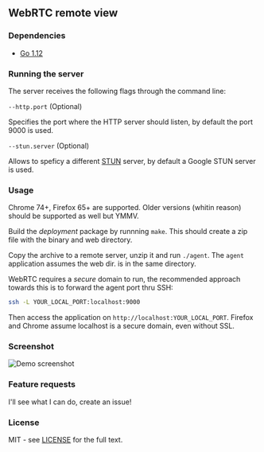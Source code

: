 ## WebRTC remote view

### Dependencies

- [Go 1.12](https://golang.org/doc/install)

### Running the server

The server receives the following flags through the command line:

`--http.port` (Optional) 

Specifies the port where the HTTP server should listen, by default the port 9000 is used.

`--stun.server` (Optional)

Allows to speficy a different [STUN](https://es.wikipedia.org/wiki/STUN) server, by default a Google STUN server is used.

### Usage

Chrome 74+, Firefox 65+ are supported. Older versions (whitin reason) should be supported as well but YMMV.

Build the _deployment_ package by runnning `make`. This should create a zip file with the 
binary and web directory.

Copy the archive to a remote server, unzip it and run `./agent`. The `agent` application assumes the web dir. is in the same directory. 

WebRTC requires a _secure_ domain to run, the recommended approach towards this is to forward the agent port thru SSH:

```bash
ssh -L YOUR_LOCAL_PORT:localhost:9000 
```

Then access the application on `http://localhost:YOUR_LOCAL_PORT`. Firefox and Chrome 
assume localhost is a secure domain, even without SSL. 

### Screenshot

![Demo screenshot](docs/demo.png)

### Feature requests

I'll see what I can do, create an issue!

### License

MIT - see [LICENSE](LICENSE) for the full text.